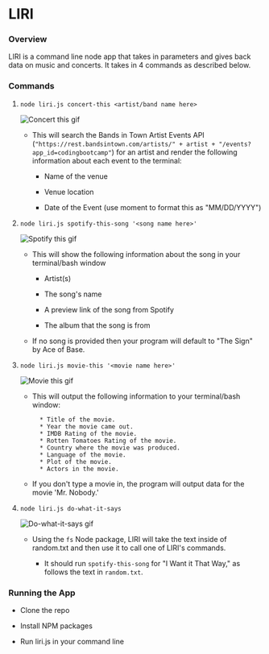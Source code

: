 # LIRI

### Overview

LIRI is a command line node app that takes in parameters and gives back data on music and concerts. It takes in 4 commands as described below.

### Commands

1. `node liri.js concert-this <artist/band name here>`

    ![Concert this gif](/gifs/concertthis.gif)

   * This will search the Bands in Town Artist Events API (`"https://rest.bandsintown.com/artists/" + artist + "/events?app_id=codingbootcamp"`) for an artist and render the following information about each event to the terminal:

     * Name of the venue

     * Venue location

     * Date of the Event (use moment to format this as "MM/DD/YYYY")

2. `node liri.js spotify-this-song '<song name here>'`

    ![Spotify this gif](/gifs/spotifythis.gif)

   * This will show the following information about the song in your terminal/bash window

     * Artist(s)

     * The song's name

     * A preview link of the song from Spotify

     * The album that the song is from

   * If no song is provided then your program will default to "The Sign" by Ace of Base.

3. `node liri.js movie-this '<movie name here>'`

    ![Movie this gif](/gifs/moviethis.gif)

   * This will output the following information to your terminal/bash window:

     ```
       * Title of the movie.
       * Year the movie came out.
       * IMDB Rating of the movie.
       * Rotten Tomatoes Rating of the movie.
       * Country where the movie was produced.
       * Language of the movie.
       * Plot of the movie.
       * Actors in the movie.
     ```

   * If you don't type a movie in, the program will output data for the movie 'Mr. Nobody.'

4. `node liri.js do-what-it-says`

    ![Do-what-it-says gif](/gifs/whatitsays.gif)

   * Using the `fs` Node package, LIRI will take the text inside of random.txt and then use it to call one of LIRI's commands.

     * It should run `spotify-this-song` for "I Want it That Way," as follows the text in `random.txt`.


### Running the App

* Clone the repo

* Install NPM packages

* Run liri.js in your command line
